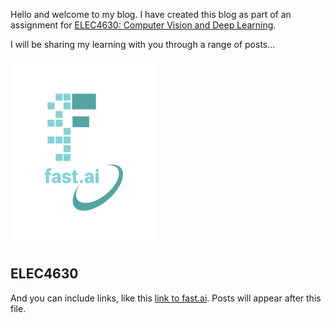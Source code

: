 Hello and welcome to my blog. I have created this blog as part of an assignment for [ELEC4630: Computer Vision and Deep Learning](https://my.uq.edu.au/programs-courses/course.html?course_code=ELEC4630). 

I will be sharing my learning with you through a range of posts...

![Image of fast.ai logo](images/logo.png)

## ELEC4630

And you can include links, like this [link to fast.ai](https://www.fast.ai). Posts will appear after this file. 
